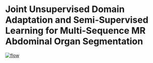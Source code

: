 # Joint Unsupervised Domain Adaptation and Semi-Supervised Learning for Multi-Sequence MR Abdominal Organ Segmentation
[![flow]()](flow)

